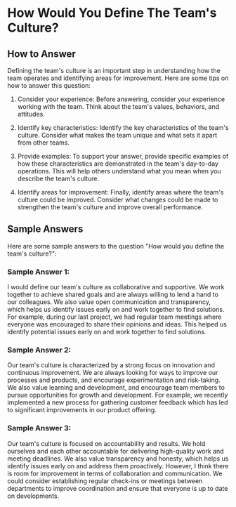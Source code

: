 How Would You Define The Team's Culture?
===============================================================

How to Answer
-------------

Defining the team's culture is an important step in understanding how the team operates and identifying areas for improvement. Here are some tips on how to answer this question:

1. Consider your experience: Before answering, consider your experience working with the team. Think about the team's values, behaviors, and attitudes.

2. Identify key characteristics: Identify the key characteristics of the team's culture. Consider what makes the team unique and what sets it apart from other teams.

3. Provide examples: To support your answer, provide specific examples of how these characteristics are demonstrated in the team's day-to-day operations. This will help others understand what you mean when you describe the team's culture.

4. Identify areas for improvement: Finally, identify areas where the team's culture could be improved. Consider what changes could be made to strengthen the team's culture and improve overall performance.

Sample Answers
--------------

Here are some sample answers to the question "How would you define the team's culture?":

### Sample Answer 1:

I would define our team's culture as collaborative and supportive. We work together to achieve shared goals and are always willing to lend a hand to our colleagues. We also value open communication and transparency, which helps us identify issues early on and work together to find solutions. For example, during our last project, we had regular team meetings where everyone was encouraged to share their opinions and ideas. This helped us identify potential issues early on and work together to find solutions.

### Sample Answer 2:

Our team's culture is characterized by a strong focus on innovation and continuous improvement. We are always looking for ways to improve our processes and products, and encourage experimentation and risk-taking. We also value learning and development, and encourage team members to pursue opportunities for growth and development. For example, we recently implemented a new process for gathering customer feedback which has led to significant improvements in our product offering.

### Sample Answer 3:

Our team's culture is focused on accountability and results. We hold ourselves and each other accountable for delivering high-quality work and meeting deadlines. We also value transparency and honesty, which helps us identify issues early on and address them proactively. However, I think there is room for improvement in terms of collaboration and communication. We could consider establishing regular check-ins or meetings between departments to improve coordination and ensure that everyone is up to date on developments.

